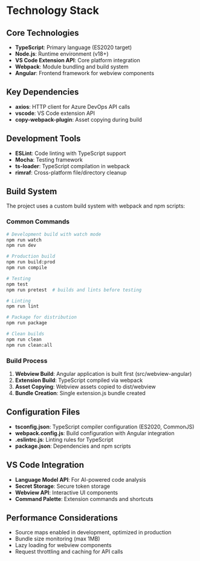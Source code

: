 # Technology Stack

## Core Technologies
- **TypeScript**: Primary language (ES2020 target)
- **Node.js**: Runtime environment (v18+)
- **VS Code Extension API**: Core platform integration
- **Webpack**: Module bundling and build system
- **Angular**: Frontend framework for webview components

## Key Dependencies
- **axios**: HTTP client for Azure DevOps API calls
- **vscode**: VS Code extension API
- **copy-webpack-plugin**: Asset copying during build

## Development Tools
- **ESLint**: Code linting with TypeScript support
- **Mocha**: Testing framework
- **ts-loader**: TypeScript compilation in webpack
- **rimraf**: Cross-platform file/directory cleanup

## Build System
The project uses a custom build system with webpack and npm scripts:

### Common Commands
```bash
# Development build with watch mode
npm run watch
npm run dev

# Production build
npm run build:prod
npm run compile

# Testing
npm test
npm run pretest  # builds and lints before testing

# Linting
npm run lint

# Package for distribution
npm run package

# Clean builds
npm run clean
npm run clean:all
```

### Build Process
1. **Webview Build**: Angular application is built first (src/webview-angular)
2. **Extension Build**: TypeScript compiled via webpack
3. **Asset Copying**: Webview assets copied to dist/webview
4. **Bundle Creation**: Single extension.js bundle created

## Configuration Files
- **tsconfig.json**: TypeScript compiler configuration (ES2020, CommonJS)
- **webpack.config.js**: Build configuration with Angular integration
- **.eslintrc.js**: Linting rules for TypeScript
- **package.json**: Dependencies and npm scripts

## VS Code Integration
- **Language Model API**: For AI-powered code analysis
- **Secret Storage**: Secure token storage
- **Webview API**: Interactive UI components
- **Command Palette**: Extension commands and shortcuts

## Performance Considerations
- Source maps enabled in development, optimized in production
- Bundle size monitoring (max 1MB)
- Lazy loading for webview components
- Request throttling and caching for API calls